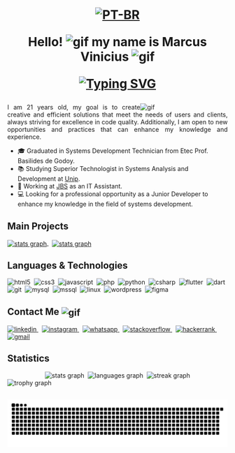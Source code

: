 <h1 align="center">

[![PT-BR](https://img.shields.io/badge/LEIA_EM-PT--BR-green.svg)](README.md)

Hello! <img src="https://raw.githubusercontent.com/TheDudeThatCode/TheDudeThatCode/refs/heads/master/Assets/Hi.gif" width="30px" alt="gif"> my name is Marcus Vinicius <img src="https://media.giphy.com/media/dxn6fRlTIShoeBr69N/giphy.gif" width="25px" alt="gif">

[![Typing SVG](https://readme-typing-svg.demolab.com?font=Poppins&weight=500&duration=6000&pause=1000&color=167EE4&center=true&vCenter=true&width=600&lines=Junior+Full+Stack+Developer!;Technology+Lover;Looking+for+a+job+opportunity)](https://git.io/typing-svg)

</h1>

<img align='right' src="https://media.giphy.com/media/M9gbBd9nbDrOTu1Mqx/giphy.gif" width="200" alt="gif">

<p align="justify">I am 21 years old, my goal is to create creative and efficient solutions that meet the needs of users and clients, always striving for excellence in code quality. Additionally, I am open to new opportunities and practices that can enhance my knowledge and experience.</p>

- 🎓 Graduated in Systems Development Technician from Etec Prof. Basilides de Godoy.
- 📚 Studying Superior Technologist in Systems Analysis and Development at [Unip](https://unip.br).
- 💼 Working at [JBS](https://jbs.com.br) as an IT Assistant.
- 💻 Looking for a professional opportunity as a Junior Developer to enhance my knowledge in the field of systems development.

## Main Projects

<a href="https://github.com/Vini-Paixao/Quebra-Galho">
  <img align="center" src="https://github-readme-stats.vercel.app/api/pin/?username=Vini-Paixao&repo=Quebra-Galho&show_owner=false&theme=bear" height="130" alt="stats graph"/>
</a>&nbsp;
<a href="https://github.com/Vini-Paixao/Cosmic-Vision">
  <img align="center" src="https://github-readme-stats.vercel.app/api/pin/?username=Vini-Paixao&repo=Cosmic-Vision&show_owner=false&theme=bear" height="130" alt="stats graph"/>
</a>

## Languages & Technologies

<p align="left">
  <img src="https://cdn.jsdelivr.net/gh/devicons/devicon/icons/html5/html5-original.svg" height="40" alt="html5"/>&nbsp;
  <img src="https://cdn.jsdelivr.net/gh/devicons/devicon/icons/css3/css3-original.svg" height="40" alt="css3"/>&nbsp;
  <img src="https://cdn.jsdelivr.net/gh/devicons/devicon/icons/javascript/javascript-plain.svg" height="40" alt="javascript"/>&nbsp;
  <img src="https://cdn.jsdelivr.net/gh/devicons/devicon/icons/php/php-original.svg" height="40" alt="php"/>&nbsp;
  <img src="https://cdn.jsdelivr.net/gh/devicons/devicon/icons/python/python-original.svg" height="40" alt="python"/>&nbsp;
  <img src="https://cdn.jsdelivr.net/gh/devicons/devicon/icons/csharp/csharp-original.svg" height="40" alt="csharp"/>&nbsp;
  <img src="https://cdn.jsdelivr.net/gh/devicons/devicon/icons/flutter/flutter-original.svg" height="40" alt="flutter"/>&nbsp;
  <img src="https://www.vectorlogo.zone/logos/dartlang/dartlang-icon.svg" alt="dart" width="40" height="40"/>&nbsp;
  <img src="https://cdn.jsdelivr.net/gh/devicons/devicon/icons/git/git-original.svg" height="40" alt="git"/>&nbsp;
  <img src="https://cdn.jsdelivr.net/gh/devicons/devicon/icons/mysql/mysql-original.svg" height="40" alt="mysql"/>&nbsp;
  <img src="https://cdn.jsdelivr.net/gh/devicons/devicon/icons/microsoftsqlserver/microsoftsqlserver-original.svg" alt="mssql" width="40" height="40"/>&nbsp;
  <img src="https://cdn.jsdelivr.net/gh/devicons/devicon/icons/linux/linux-original.svg" height="40" alt="linux"/>&nbsp;
  <img src="https://cdn.jsdelivr.net/gh/devicons/devicon/icons/wordpress/wordpress-plain.svg" height="40" alt="wordpress"/>&nbsp;
  <img src="https://cdn.jsdelivr.net/gh/devicons/devicon/icons/figma/figma-original.svg" height="40" alt="figma"/>
</p>

## Contact Me <img align="center" src="https://raw.githubusercontent.com/rajput2107/rajput2107/refs/heads/master/Assets/Handshake.gif" height="33px" alt="gif"/>

<a href="https://linkedin.com/in/marcus-vinicius-paixao" target="_blank">
  <img src="https://img.shields.io/static/v1?message=LinkedIn&logo=linkedin&label=&color=0077B5&logoColor=white&labelColor=&style=for-the-badge" height="30" alt="linkedin"/>
</a>&nbsp;
<a href="https://instagram.com/vini.paixaoo" target="_blank">
  <img src="https://img.shields.io/static/v1?message=Instagram&logo=instagram&label=&color=E4405F&logoColor=white&labelColor=&style=for-the-badge" height="30" alt="instagram"/>
</a>&nbsp;
<a href="https://wa.me/5511981996294" target="_blank">
  <img src="https://img.shields.io/static/v1?message=Whatsapp&logo=whatsapp&label=&color=25D366&logoColor=white&labelColor=&style=for-the-badge" height="30" alt="whatsapp"/>
</a>&nbsp;
<a href="https://stackoverflow.com/users/24196807/vinicius-paix%c3%a3o" target="_blank">
  <img src="https://img.shields.io/static/v1?message=Stackoverflow&logo=stackoverflow&label=&color=FE7A16&logoColor=white&labelColor=&style=for-the-badge" height="30" alt="stackoverflow"/>
</a>&nbsp;
<a href="https://www.hackerrank.com/profile/levelcellgames" target="_blank">
  <img src="https://img.shields.io/static/v1?message=HackerRank&logo=hackerrank&label=&color=2EC866&logoColor=white&labelColor=&style=for-the-badge" height="30" alt="hackerrank"/>
</a>&nbsp;
<a href="mailto:contato@marcuspaixao.com.br" target="_blank">
  <img src="https://img.shields.io/static/v1?message=Gmail&logo=gmail&label=&color=D14836&logoColor=white&labelColor=&style=for-the-badge" height="30" alt="gmail"/>
</a>

## Statistics

<div align="center">
  <img src="https://github-readme-stats.vercel.app/api?username=vini-paixao&hide_title=false&hide_rank=false&show_icons=true&include_all_commits=true&count_private=true&disable_animations=false&theme=bear&hide_border=false&order=1" height="130" alt="stats graph"/>&nbsp;
  <img src="https://github-readme-stats.vercel.app/api/top-langs?username=vini-paixao&hide_title=false&layout=compact&card_width=320&langs_count=6&theme=bear&hide_border=false&order=2" height="130" alt="languages graph"/>&nbsp;
  <img src="https://streak-stats.demolab.com?user=vini-paixao&mode=weekly&theme=bear&hide_border=false&border_radius=5&date_format=j/n/Y&order=3" height="130" alt="streak graph"/>
</div>
<img src="https://github-profile-trophy.vercel.app?username=vini-paixao&theme=darkhub&column=-1&row=1&no-bg=true&no-frame=true" height="130" alt="trophy graph"/>

##

<img src="https://raw.githubusercontent.com/vini-paixao/vini-paixao/output/snake.svg" alt="Snake animation" />
